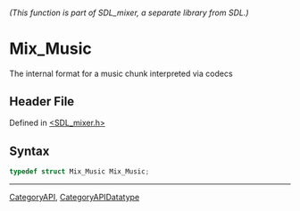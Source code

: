 ###### (This function is part of SDL_mixer, a separate library from SDL.)
# Mix_Music

The internal format for a music chunk interpreted via codecs

## Header File

Defined in [<SDL_mixer.h>](https://github.com/libsdl-org/SDL_mixer/blob/SDL2/include/SDL_mixer.h)

## Syntax

```c
typedef struct Mix_Music Mix_Music;
```

----
[CategoryAPI](CategoryAPI), [CategoryAPIDatatype](CategoryAPIDatatype)


